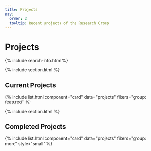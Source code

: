 ```yaml
---
title: Projects
nav:
  order: 2
  tooltip: Recent projects of the Research Group
---
```


# <i class="fas fa-tools"></i>Projects

{% include search-info.html %}

{% include section.html %}

## Current Projects

{% include list.html component="card" data="projects" filters="group: featured" %}

{% include section.html %}


## Completed Projects

{% include list.html component="card" data="projects" filters="group: more" style="small" %}

